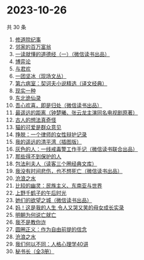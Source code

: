 # 2023-10-26

共 30 条

<!-- BEGIN WEREAD -->
<!-- 最后更新时间 2023-10-26 08:27:20 +0800 -->
1. [修道院纪事](https://weread.qq.com/web/bookDetail/79832b50813ab83b5g019696)
1. [邻家的百万富翁](https://weread.qq.com/web/bookDetail/26532c00813ab83dbg0183ba)
1. [一读就懂的道德经（一）（微信读书出品）](https://weread.qq.com/web/bookDetail/19d32440813ab83d8g0152c9)
1. [博弈论](https://weread.qq.com/web/bookDetail/86a32490718ea51d86a0045)
1. [与君欢](https://weread.qq.com/web/bookDetail/18c32a40813ab83dag018fcb)
1. [一团坚冰（现场文丛）](https://weread.qq.com/web/bookDetail/035322c0813ab70dcg013704)
1. [第六病室：契诃夫小说精选（译文经典）](https://weread.qq.com/web/bookDetail/be032640813ab789cg019432)
1. [现实一种](https://weread.qq.com/web/bookDetail/a27328207166ef1ba271307)
1. [东北诡仙录](https://weread.qq.com/web/bookDetail/07732820813ab83d5g01679e)
1. [吾心欢喜，即是归处（微信读书出品）](https://weread.qq.com/web/bookDetail/cad32210813ab83e5g016fb8)
1. [最遥远的距离（钟楚曦、张云龙主演同名电视剧原著）](https://weread.qq.com/web/bookDetail/e6232aa0813ab83cag0144b0)
1. [古人的想法真奇怪](https://weread.qq.com/web/bookDetail/a3232ad0813ab82dag010d34)
1. [猫的可爱是群众意见](https://weread.qq.com/web/bookDetail/26732970813ab8304g013dac)
1. [挣脱：一个律师的女性辩护记录](https://weread.qq.com/web/bookDetail/7a532e50813ab7fedg010cfc)
1. [我的遥远的清平湾（插图版）](https://weread.qq.com/web/bookDetail/70d323a07166b30270d102a)
1. [灰色的人：一线戒毒警工作手记（微信读书联合出品）](https://weread.qq.com/web/bookDetail/36d32230813ab83d1g011af2)
1. [那些得不到保护的人](https://weread.qq.com/web/bookDetail/e7432520813ab822cg015fb3)
1. [包法利夫人（读客三个圈经典文库）](https://weread.qq.com/web/bookDetail/0a6322f0716270dd0a61003)
1. [我没有时间悲伤，也不想死亡（微信读书出品）](https://weread.qq.com/web/bookDetail/78632b80813ab83beg0181c3)
1. [沧浪之水](https://weread.qq.com/web/bookDetail/7c632ef05a49197c62b53f0)
1. [比较的幽灵：民族主义、东南亚与世界](https://weread.qq.com/web/bookDetail/528329005d106d528fdf67c)
1. [上野千鹤子的午后时光](https://weread.qq.com/web/bookDetail/f6032250813ab83bcg0108d5)
1. [她们的欲望之城（微信读书出品）](https://weread.qq.com/web/bookDetail/35432d90813ab83bfg01385e)
1. [妈！这是我的人生 令人又哭又笑的母女成长实录](https://weread.qq.com/web/bookDetail/f6d32160813ab7e49g012e99)
1. [明朝为何说亡就亡](https://weread.qq.com/web/bookDetail/b6432e50813ab82cdg012246)
1. [我不是教你诈](https://weread.qq.com/web/bookDetail/14232ed0813ab6d8fg019a70)
1. [圆圈正义：作为自由前提的信念](https://weread.qq.com/web/bookDetail/739322a07269560473951d3)
1. [沧浪之水](https://weread.qq.com/web/bookDetail/04a32a507266029704ad531)
1. [我们何以不同：人格心理学40讲](https://weread.qq.com/web/bookDetail/63832ca0813ab82c6g017a48)
1. [秘书长（全3册）](https://weread.qq.com/web/bookDetail/64b32640813ab82e6g0126de)
<!-- END WEREAD -->
